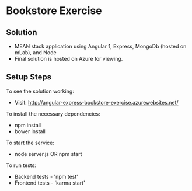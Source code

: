 # Bookstore Exercise

## Solution
- MEAN stack application using Angular 1, Express, MongoDb (hosted on mLab), and Node
- Final solution is hosted on Azure for viewing.

## Setup Steps
To see the solution working: 
- Visit: http://angular-express-bookstore-exercise.azurewebsites.net/

To install the necessary dependencies: 
- npm install
- bower install

To start the service:
- node server.js OR npm start

To run tests:
- Backend tests - 'npm test'
- Frontend tests - 'karma start'